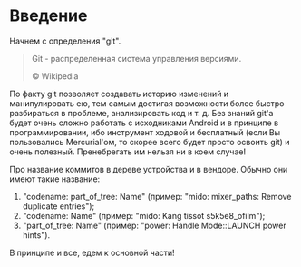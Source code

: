 # Введение

Начнем с определения "git".

> Git - распределенная система управления версиями.
>
> © Wikipedia

По факту git позволяет создавать историю изменений и манипулировать ею, тем самым достигая возможности более быстро разбираться в проблеме, анализировать код и т. д. Без знаний git'а будет очень сложно работать с исходниками Android и в принципе в программировании, ибо инструмент ходовой и бесплатный (если Вы пользовались Mercurial'ом, то скорее всего будет просто освоить git) и очень полезный. Пренебрегать им нельзя ни в коем случае!

Про название коммитов в дереве устройства и в вендоре. Обычно они имеют такие название:

1) "codename: part_of_tree: Name" (пример: "mido: mixer_paths: Remove duplicate entries");
2) "codename: Name" (пример: "mido: Kang tissot s5k5e8_ofilm");
3) "part_of_tree: Name" (пример: "power: Handle Mode::LAUNCH power hints").

В принципе и все, едем к основной части!
